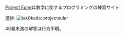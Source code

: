 [Project Euler](https://projecteuler.net)は数学に関するプログラミングの練習サイト

進捗: ![tak0kada: projecteuler](https://projecteuler.net/profile/tak0kada.png "tak0kada")

40番未満の解答は行方不明。
